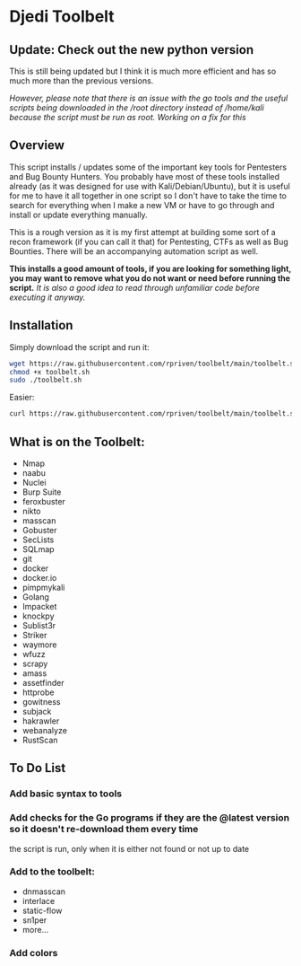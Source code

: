 # Djedi Toolbelt

## Update: Check out the new python version

This is still being updated but I think it is much more efficient and has so much more than the previous versions.

*However, please note that there is an issue with the go tools and the useful scripts being downloaded in the /root directory instead of /home/kali because the script must be run as root.  Working on a fix for this*

## Overview

This script installs / updates some of the important key tools for Pentesters and Bug Bounty Hunters.  You probably
have most of these tools installed already (as it was designed for use with Kali/Debian/Ubuntu), but it is useful for 
me to have it all together in one script so I don't have to take the time to search for everything when I make a 
new VM or have to go through and install or update everything manually.

This is a rough version as it is my first attempt at building some sort of a recon framework (if you can call
it that) for Pentesting, CTFs as well as Bug Bounties.  There will be an accompanying automation script as well.

**This installs a good amount of tools, if you are looking for something light, you may want to remove what you do not want or need before running the script.**
*It is also a good idea to read through unfamiliar code before executing it anyway.*

## Installation

Simply download the script and run it:

```bash
wget https://raw.githubusercontent.com/rpriven/toolbelt/main/toolbelt.sh
chmod +x toolbelt.sh
sudo ./toolbelt.sh
```

Easier:

```bash
curl https://raw.githubusercontent.com/rpriven/toolbelt/main/toolbelt.sh | sudo sh
```

## What is on the Toolbelt:

- Nmap
- naabu
- Nuclei
- Burp Suite
- feroxbuster
- nikto
- masscan
- Gobuster
- SecLists
- SQLmap
- git
- docker
- docker.io
- pimpmykali
- Golang
- Impacket
- knockpy
- Sublist3r
- Striker
- waymore
- wfuzz
- scrapy
- amass
- assetfinder
- httprobe
- gowitness
- subjack
- hakrawler
- webanalyze
- RustScan

## To Do List

### Add basic syntax to tools

### Add checks for the Go programs if they are the @latest version so it doesn't re-download them every time
the script is run, only when it is either not found or not up to date

### Add to the toolbelt:

- dnmasscan
- interlace
- static-flow
- sn1per
- more...

### Add colors
